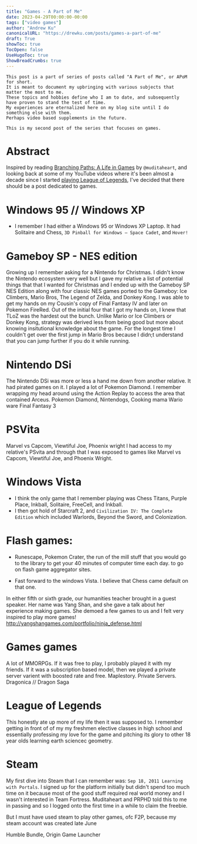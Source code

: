 ```yaml
---
title: "Games - A Part of Me"
date: 2023-04-29T00:00:00-00:00
tags: ["video games"]
author: "Andrew Ku"
canonicalURL: "https://drewku.com/posts/games-a-part-of-me"
draft: True
showToc: true
TocOpen: false
UseHugoToc: true
ShowBreadCrumbs: true
---
```


```
This post is a part of series of posts called "A Part of Me", or APoM for short.
It is meant to document my upbringing with various subjects that matter the most to me. 
These topics and hobbies define who I am to date, and subsequently have proven to stand the test of time. 
My experiences are eternalized here on my blog site until I do something else with them.
Perhaps video based supplements in the future. 

This is my second post of the series that focuses on games.
```

# Abstract
Inspired by reading [Branching Paths: A Life in Games](https://muditaheart.itch.io/branching-paths-a-life-in-games) by `@muditaheart`, and looking back at some of my YouTube videos where it's been almost a decade since I started [playing League of Legends](https://www.youtube.com/watch?v=o8WJ4AI7Dwo), I've decided that there should be a post dedicated to games. 

# Windows 95 // Windows XP
- I remember I had either a Windows 95 or Windows XP Laptop. It had Solitaire and Chess, `3D Pinball for Windows – Space Cadet`, and `Hover!` 

# Gameboy SP - NES edition
Growing up I remember asking for a Nintendo for Christmas. I didn't know the Nintendo ecosystem very well but I gave my relative a list of potential things that that I wanted for Christmas and I ended up with the Gameboy SP NES Edition along with four classic NES games ported to the Gameboy: Ice Climbers, Mario Bros, The Legend of Zelda, and Donkey Kong. I was able to get my hands on my Cousin's copy of Final Fantasy IV and later on Pokemon FireRed. Out of the initial four that I got my hands on, I knew that TLoZ was the hardest out the bunch. Unlike Mario or Ice Climbers or Donkey Kong, strategy was derived less from being good but more about knowing insitutional knowledge about the game. For the longest time I couldn't get over the first jump in Mario Bros because I didn;t understand that you can jump further if you do it while running. 


# Nintendo DSi 
The Nintendo DSi was more or less a hand me down from another relative. It had pirated games on it. I played a lot of Pokemon Diamond. I remember wrapping my head around using the Action Replay to access the area that contained Arceus. 
Pokemon Diamond, Nintendogs, Cooking mama
Wario ware
Final Fantasy 3

# PSVita 
Marvel vs Capcom, Viewtiful Joe, Phoenix wright 
I had access to my relative's PSvita and through that I was exposed to games like Marvel vs Capcom, Viewtiful Joe, and Phoenix Wright. 

# Windows Vista
- I think the only game that I remember playing was Chess Titans, Purple Place, Inkball, Solitaire, FreeCell, and Inkball. 
- I then got hold of Starcraft 2, and `Civilization IV: The Complete Edition` which included Warlords, Beyond the Sword, and Colonization. 

# Flash games:
- Runescape, Pokemon Crater, the run of the mill stuff that you would go to the library to get your 40 minutes of computer time each day. to go on flash game aggregator sites. 

- Fast forward to the windows Vista. I believe that Chess came default on that one. 

In either fifth or sixth grade, our humanities teacher brought in a guest speaker. Her name was Yang Shan, and she gave a talk about her experience making games. She demoed a few games to us and I felt very inspired to play more games!
http://yangshangames.com/portfolio/ninja_defense.html 

# Games games
A lot of MMORPGs. If it was free to play, I probably played it with my friends. If it was a subscription based model, then we played a private server varient with boosted rate and free. 
Maplestory.
Private Servers. 
Dragonica // Dragon Saga

# League of Legends
This honestly ate up more of my life then it was supposed to. I remember getting in front of of my my freshmen elective classes in high school and essentially professing my love for the game and pitching its glory to other 18 year olds learning earth sciencec geometry. 

# Steam 
My first dive into Steam that I can remember was: `Sep 18, 2011	Learning with Portals`. I signed up for the platform initially but didn't spend too much time on it because most of the good stuff required real world money and I wasn't interested in Team Fortress. Muditaheart and PRPHD told this to me in passing and so I logged onto the first time in a while to claim the freebie. 

But I must have used steam to play other games, ofc F2P, because my steam account was created late June

Humble Bundle, Origin Game Launcher
